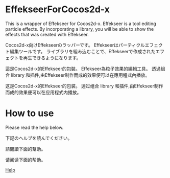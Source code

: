 ﻿EffekseerForCocos2d-x
=========

This is a wrapper of Effekseer for Cocos2d-x.
Effekseer is a tool editing particle effects. 
By incorporating a library, you will be able to show the effects that was created with Effekseer.

Cocos2d-x向けEffekseerのラッパーです。
Effekseerはパーティクルエフェクト編集ツールです。
ライブラリを組み込むことで、Effekseerで作成されたエフェクトを再生できるようになります。 

這是Cocos2d-x的Effekseer的包裝。
Effekseer為粒子效果的編輯工具。
透過組合 library 和插件,由Effekseer制作而成的效果便可以在應用程式內播放。

这是Cocos2d-x的Effekseer的包装。
透过组合 library 和插件,由Effekseer制作而成的效果便可以在应用程式内播放。

How to use
=========

Please read the help below.

下記のヘルプを読んでください。

請閱讀下面的幫助。

请阅读下面的帮助。

[Help](https://effekseer.github.io/EffekseerForCocos2d-x/)
